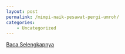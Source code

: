 ```yaml
---
layout: post
permalink: /mimpi-naik-pesawat-pergi-umroh/
categories:
    - Uncategorized
---
```


[Baca Selengkapnya](/09)